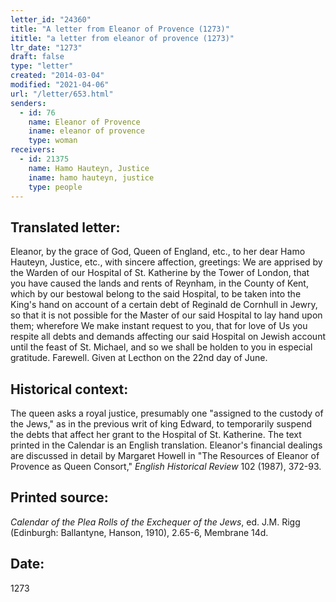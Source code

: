 ```yaml
---
letter_id: "24360"
title: "A letter from Eleanor of Provence (1273)"
ititle: "a letter from eleanor of provence (1273)"
ltr_date: "1273"
draft: false
type: "letter"
created: "2014-03-04"
modified: "2021-04-06"
url: "/letter/653.html"
senders:
  - id: 76
    name: Eleanor of Provence
    iname: eleanor of provence
    type: woman
receivers:
  - id: 21375
    name: Hamo Hauteyn, Justice
    iname: hamo hauteyn, justice
    type: people
---
```

<h2> Translated letter:</h2>Eleanor, by the grace of God, Queen of England, etc., to her dear Hamo Hauteyn, Justice, etc., with sincere affection, greetings:
We are apprised by the Warden of our Hospital of St. Katherine by the Tower of London, that you have caused the lands and rents of Reynham, in the County of Kent, which by our bestowal belong to the said Hospital, to be taken into the King's hand on account of a certain debt of Reginald de Cornhull in Jewry, so that it is not possible for the Master of our said Hospital to lay hand upon them; wherefore We make instant request to you, that for love of Us you respite all debts and demands affecting our said Hospital on Jewish account until the feast of St. Michael, and so we shall be holden to you in especial gratitude.  Farewell.
Given at Lecthon on the 22nd day of June.
<h2 class="mt-4"> Historical context:</h2><p>The queen asks a royal justice, presumably one "assigned to the custody of the Jews," as in the previous writ of king Edward, to temporarily suspend the debts that affect her grant to the Hospital of St. Katherine. The text printed in the Calendar is an English translation. Eleanor's financial dealings are discussed in detail by Margaret Howell in "The Resources of Eleanor of Provence as Queen Consort," <em>English Historical Review</em> 102 (1987), 372-93.</p><h2 class="mt-4"> Printed source:</h2><p><em>Calendar of the Plea Rolls of the Exchequer of the Jews</em>, ed. J.M. Rigg (Edinburgh: Ballantyne, Hanson, 1910), 2.65-6, Membrane 14d.</p><h2 class="mt-4"> Date:</h2>1273